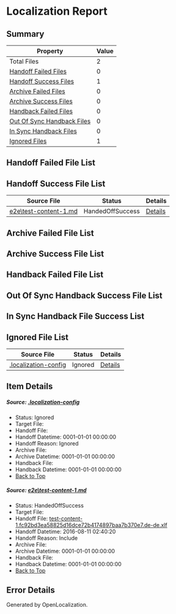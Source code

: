 # <a name='report-top'></a> Localization Report

## Summary
 Property | Value 
 -------- | ----- 
 Total Files | 2
[ Handoff Failed Files ](#handoff-failed-list)| 0
[ Handoff Success Files ](#handoff-success-list)| 1
[ Archive Failed Files ](#archive-failed-list)| 0
[ Archive Success Files ](#archive-success-list)| 0
[ Handback Failed Files ](#handback-failed-list)| 0
[ Out Of Sync Handback Files ](#outofsync-handback-success-list)| 0
[ In Sync Handback Files ](#insync-handback-success-list)| 0
[ Ignored Files ](#ignored-list)| 1

## <a name='handoff-failed-list'></a> Handoff Failed File List

## <a name='handoff-success-list'></a> Handoff Success File List
 Source File | Status | Details 
 ----------- | ------ | ------- 
 [e2e\test-content-1.md](https://github.com/OpenLocalizationTestOrg/oltest/blob/f3b07b92ff740d3b13a1343c6c54c570b5f422b4/e2e/test-content-1.md) | HandedOffSuccess | [Details](#ac5610e14e35343352c9459b3e335b10c5a316371)

## <a name='archive-failed-list'></a> Archive Failed File List

## <a name='archive-success-list'></a> Archive Success File List

## <a name='handback-failed-list'></a> Handback Failed File List

## <a name='outofsync-handback-success-list'></a> Out Of Sync Handback Success File List

## <a name='insync-handback-success-list'></a> In Sync Handback File Success List

## <a name='ignored-list'></a> Ignored File List
 Source File | Status | Details 
 ----------- | ------ | ------- 
 [.localization-config](https://github.com/OpenLocalizationTestOrg/oltest/blob/7f72c52d651a696866fe15eec2d51ba17fa5fe93/.localization-config) | Ignored | [Details](#3d4f252ac210baf56311d7e97dcc2db10974dbd20)

## Item Details
##### <a name='3d4f252ac210baf56311d7e97dcc2db10974dbd20'></a> Source: [.localization-config](https://github.com/OpenLocalizationTestOrg/oltest/blob/7f72c52d651a696866fe15eec2d51ba17fa5fe93/.localization-config)
* Status: Ignored
* Target File: 
* Handoff File: 
* Handoff Datetime: 0001-01-01 00:00:00
* Handoff Reason: Ignored
* Archive File: 
* Archive Datetime: 0001-01-01 00:00:00
* Handback File: 
* Handback Datetime: 0001-01-01 00:00:00
* [Back to Top](#report-top)

##### <a name='ac5610e14e35343352c9459b3e335b10c5a316371'></a> Source: [e2e\test-content-1.md](https://github.com/OpenLocalizationTestOrg/oltest/blob/f3b07b92ff740d3b13a1343c6c54c570b5f422b4/e2e/test-content-1.md)
* Status: HandedOffSuccess
* Target File: 
* Handoff File: [test-content-1.fc92bd3ea58825d16dce72b4174897baa7b370e7.de-de.xlf](https://github.com/OpenLocalizationTestOrg/olhandoff-e2e/blob/6f2bc56125235560a52717cb374088a7db645de6/ol-handoff/OpenLocalizationTestOrg/ol-test-dede/ci/ht/test-content-1.fc92bd3ea58825d16dce72b4174897baa7b370e7.de-de.xlf)
* Handoff Datetime: 2016-08-11 02:40:20
* Handoff Reason: Include
* Archive File: 
* Archive Datetime: 0001-01-01 00:00:00
* Handback File: 
* Handback Datetime: 0001-01-01 00:00:00
* [Back to Top](#report-top)


## Error Details

Generated by OpenLocalization.
